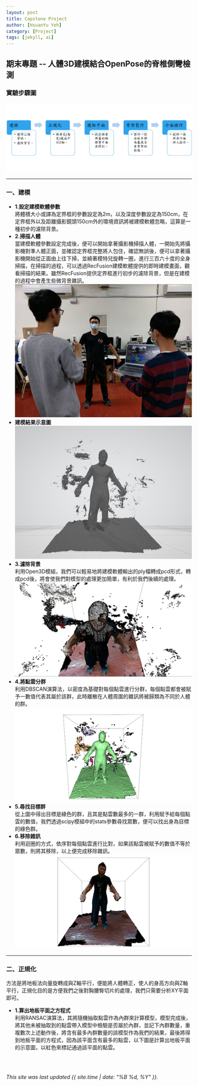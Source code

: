 ```yaml
---
layout: post
title: Capstone Project
author: [HsuanYu Yeh]
category: [Project]
tags: [jekyll, ai]
---
```


## 期末專題 -- 人體3D建模結合OpenPose的脊椎側彎檢測

### 實驗步驟圖
![](https://github.com/thegr8est/AI-course/blob/gh-pages/images/%E5%9C%96%E7%89%871.jpg?raw=true)<br>

---
### 一、建模
* **1.設定建模軟體參數**<br>
將體積大小或譯為定界框的參數設定為2m，以及深度參數設定為150cm，在定界框外以及距離攝影鏡頭150cm外的環境資訊將被建模軟體忽略，這算是一種初步的濾除背景。<br>
* **2.掃描人體**<br>
當建模軟體參數設定完成後，便可以開始拿著攝影機掃描人體，一開始先將攝影機對準人體正面，並確認定界框完整將人包住，確認無誤後，便可以拿著攝影機開始從正面由上往下掃，並繞著模特兒旋轉一圈，進行三百六十度的全身掃描，在掃描的過程，可以透過RecFusion建模軟體提供的即時建模畫面，觀看掃描的結果。雖然RecFusion提供定界框進行初步的濾除背景，但是在建模的過程中會產生些微背景雜訊。<br>
![](https://github.com/thegr8est/AI-course/blob/gh-pages/images/%E5%9C%96%E7%89%872.jpg?raw=true)<br>
* **建模結果示意圖**<br>
![](https://github.com/thegr8est/AI-course/blob/gh-pages/images/%E5%9C%96%E7%89%873.jpg?raw=true)<br>
* **3.濾除背景**<br>
利用Open3D模組，我們可以輕易地將建模軟體輸出的ply檔轉成pcd形式，轉成pcd後，將會使我們對模型的處理更加簡單，有利於我們後續的處理。
![](https://github.com/thegr8est/AI-course/blob/gh-pages/images/%E5%9C%96%E7%89%874.jpg?raw=true)<br>
* **4.將點雲分群**<br>
利用DBSCAN演算法，以密度為基礎對每個點雲進行分群，每個點雲都會被賦予一數值代表其屬於該群，此時離散在人體周圍的雜訊將被歸類為不同於人體的群。<br>
![](https://github.com/thegr8est/AI-course/blob/gh-pages/images/%E5%9C%96%E7%89%875.jpg?raw=true)<br>
* **5.尋找目標群**<br>
從上圖中得出目標是綠色的群，且其是點雲數最多的一群，利用賦予給每個點雲的數值，我們透過scipy模組中的stats參數尋找眾數，便可以找出身為目標的綠色群。
* **6.移除雜訊**<br>
利用迴圈的方式，依序對每個點雲進行比對，如果該點雲被賦予的數值不等於眾數，則將其移除，以上便完成移除雜訊。
![](https://github.com/thegr8est/AI-course/blob/gh-pages/images/%E5%9C%96%E7%89%876.jpg?raw=true)<br>

---
### 二、正規化
方法是將地板法向量旋轉成與Z軸平行，便能將人體轉正，使人的身高方向與Z軸平行，正規化目的是方便我們之後對胸腰臀切片的處理，我們只需要分析XY平面即可。<br>
* **1.算出地板平面之方程式**<br>
利用RANSAC演算法，其將隨機抽取點雲作為內群來計算模型，模型完成後，將其他未被抽取到的點雲帶入模型中檢驗是否屬於內群，並記下內群數量，重複數次上述動作後，將含有最多內群數量的該模型作為我們的結果，最後將得到地板平面的方程式，因為該平面含有最多的點雲，以下圖是計算出地板平面的示意圖，以紅色來標記通過該平面的點雲。




<br>
<br>

*This site was last updated {{ site.time | date: "%B %d, %Y" }}.*


